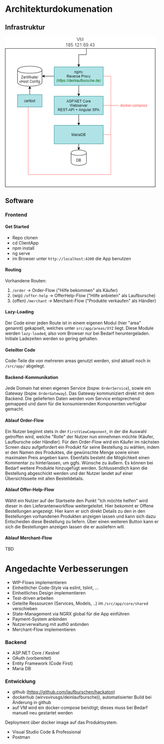 # Architekturdokumenation

## Infrastruktur

![Architektur](./infrastructure.png)

## Software

### Frontend
#### Get Started
* Repo clonen
* cd ClientApp
* npm install
* ng serve
* im Browser unter `http://localhost:4200` die App benutzen

#### Routing
Vorhandene Routen:
1. `/order` -> Order-Flow ("Hilfe bekommen" als Käufer)
2. (wip) `/offer-help` -> OfferHelp-Flow ("Hilfe anbieten" als Laufbursche)
3. (offen) `/merchant` -> Merchant-Flow ("Produkte verkaufen" als Händler)

#### Lazy-Loading
Der Code einer jeden Route ist in einem eigenen Modul (hier "area" genannt) gekapselt, welches unter `src/app/areas/XYZ` liegt.
Diese Module werden `lazy-loaded`, also vom Browser nur bei Bedarf heruntergeladen. Initiale Ladezeiten werden so gering gehalten.

#### Geteilter Code
Code-Teile die von mehreren areas genutzt werden, sind aktuell noch in `/src/app/` abgelegt.

#### Backend-Kommunikation
Jede Domain hat einen eigenen Service (bspw. `OrderService`), sowie ein Gateway (bspw. `OrderGateway`).
Das Gateway kommuniziert direkt mit dem Backend. Die gelieferten Daten werden vom Service entsprechend gemapped und dann für die konsumierenden Komponenten verfügbar gemacht. 

#### Ablauf Order-Flow
Ein Nutzer beginnt stets in der `FirstViewComponent`, in der die Auswahl getroffen wird, welche "Rolle" der Nutzer nun einnehmen möchte (Käufer, Laufbursche oder Händler).
Für den Order-Flow wird ein Käufer im nächsten Screen dazu aufgefordert ein Produkt für seine Bestellung zu wählen, indem er den Namen des Produktes, die gewünschte Menge sowie einen maximalen
Preis angeben kann. Ebenfalls besteht die Möglichkeit einen Kommentar zu hinterlassen, um ggfs. Wünsche zu äußern.
Es können bei Bedarf weitere Produkte hinzugefügt werden. Schlussendlich kann die Bestellung abgeschickt werden und der Nutzer landet auf einer Übersichtsseite mit allen Bestelldetails.

#### Ablauf Offer-Help-Flow
Wählt ein Nutzer auf der Startseite den Punkt "Ich möchte helfen" wird dieser in den Lieferantenworkflow weitergeleitet. Hier bekommt er Offene Bestellungen angezeigt. Hier kann er sich direkt Details zu den in den Bestellungen vorhandenen Produkten anzeigen lassen und kann sich dazu Entscheiden diese Bestellung zu liefern. Über einen weiteren Button kann er sich die Bestellungen anzeigen lassen die er ausliefern will. 

#### Ablauf Merchant-Flow
TBD

# Angedachte Verbesserungen
* WIP-Flows implementieren
* Einheitlicher Code-Style via eslint, tslint, ...
* Einheitliches Design implementieren
* Test-driven arbeiten
* Geteilte Ressourcen (Services, Models, ..) im `/src/app/core/shared` verschieben
* State-Management via NGRX global für die App einführen
* Payment-System anbinden
* Nutzerverwaltung mit auth0 anbinden
* Merchant-Flow implementieren

### Backend

* ASP.NET Core / Kestrel
* OAuth (vorbereitet)
* Entity Framework (Code First)
* Maria DB

### Entwicklung

* github (https://github.com/laufburschen/hackaton)
* dockerhub (wirvsvirusgs/deinlaufbursche)), automatisierter Build bei Änderung in github
* auf VM wird ein docker-compose benötigt; dieses muss bei Bedarf manuell neu gestartet werden

Deployment über docker image auf das Produktsystem.

* Visual Studio Code & Professional
* Postman  
